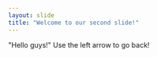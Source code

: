 ```yaml
---
layout: slide
title: "Welcome to our second slide!"
---
```

"Hello guys!"
Use the left arrow to go back!
